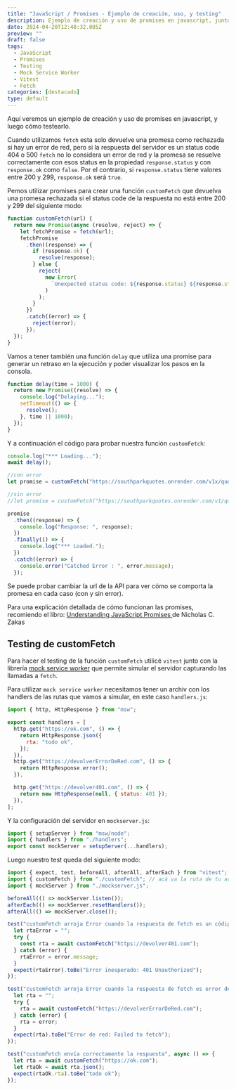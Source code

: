 ```yaml
---
title: "JavaScript / Promises - Ejemplo de creación, uso, y testing"
description: Ejemplo de creación y uso de promises en javascript, junto con el testing correspondiente.
date: 2024-04-20T12:48:32.085Z
preview: ""
draft: false
tags:
  - JavaScript
  - Promises
  - Testing
  - Mock Service Worker
  - Vitest
  - Fetch
categories: [destacado]
type: default
---
```


Aquí veremos un ejemplo de creación y uso de promises en javascript, y luego cómo testearlo.

Cuando utilizamos `fetch` esta solo devuelve una promesa como rechazada si hay un error de red, pero si la respuesta del servidor es un status code 404 o 500 `fetch` no lo considera un error de red y la promesa se resuelve correctamente con esos status en la propiedad `response.status` y con `response.ok` como `false`. Por el contrario, si `response.status` tiene valores entre 200 y 299, `response.ok` será `true`.

Pemos utilizar promises para crear una función `customFetch` que devuelva una promesa rechazada si el status code de la respuesta no está entre 200 y 299 del siguiente modo:

```javascript
function customFetch(url) {
  return new Promise(async (resolve, reject) => {
    let fetchPromise = fetch(url);
    fetchPromise
      .then((response) => {
        if (response.ok) {
          resolve(response);
        } else {
          reject(
            new Error(
              `Unexpected status code: ${response.status} ${response.statusText}`
            )
          );
        }
      })
      .catch((error) => {
        reject(error);
      });
  });
}
```

Vamos a tener también una función `delay` que utiliza una promise para generar un retraso en la ejecución y poder visualizar los pasos en la consola.

```javascript
function delay(time = 1000) {
  return new Promise((resolve) => {
    console.log("Delaying...");
    setTimeout(() => {
      resolve();
    }, time || 1000);
  });
}
```

Y a continuación el código para probar nuestra función `customFetch`:

```javascript
console.log("*** Loading...");
await delay();

//con error
let promise = customFetch("https://southparkquotes.onrender.com/v1x/quotes");

//sin error
//let promise = customFetch("https://southparkquotes.onrender.com/v1/quotes");

promise
  .then((response) => {
    console.log("Response: ", response);
  })
  .finally(() => {
    console.log("*** Loaded.");
  })
  .catch((error) => {
    console.error("Catched Error : ", error.message);
  });
```

Se puede probar cambiar la url de la API para ver cómo se comporta la promesa en cada caso (con y sin error).

Para una explicación detallada de cómo funcionan las promises, recomiendo el libro: [Understanding JavaScript Promises ](https://leanpub.com/understanding-javascript-promises) de Nicholas C. Zakas

## Testing de customFetch

Para hacer el testing de la función `customFetch` utilicé `vitest` junto con la librería [mock service worker](https://mswjs.io/) que permite simular el servidor capturando las llamadas a `fetch`.

Para utilizar `mock service worker` necesitamos tener un archiv con los handlers de las rutas que vamos a simular, en este caso `handlers.js`:

```javascript
import { http, HttpResponse } from "msw";

export const handlers = [
  http.get("https://ok.com", () => {
    return HttpResponse.json({
      rta: "todo ok",
    });
  }),
  http.get("https://devolverErrorDeRed.com", () => {
    return HttpResponse.error();
  }),

  http.get("https://devolver401.com", () => {
    return new HttpResponse(null, { status: 401 });
  }),
];
```

Y la configuración del servidor en `mockserver.js`:

```javascript
import { setupServer } from "msw/node";
import { handlers } from "./handlers";
export const mockServer = setupServer(...handlers);
```

Luego nuestro test queda del siguiente modo:

```javascript
import { expect, test, beforeAll, afterAll, afterEach } from "vitest";
import { customFetch } from "./customFetch"; // acá va la ruta de tu archivo customFetch.js
import { mockServer } from "./mockserver.js";

beforeAll(() => mockServer.listen());
afterEach(() => mockServer.resetHandlers());
afterAll(() => mockServer.close());

test("customFetch arroja Error cuando la respuesta de fetch es un código que no es 200-299", async () => {
  let rtaError = "";
  try {
    const rta = await customFetch("https://devolver401.com");
  } catch (error) {
    rtaError = error.message;
  }
  expect(rtaError).toBe("Error inesperado: 401 Unauthorized");
});

test("customFetch arroja Error cuando la respuesta de fetch es error de red", async () => {
  let rta = "";
  try {
    rta = await customFetch("https://devolverErrorDeRed.com");
  } catch (error) {
    rta = error;
  }
  expect(rta).toBe("Error de red: Failed to fetch");
});

test("customFetch envía correctamente la respuesta", async () => {
  let rta = await customFetch("https://ok.com");
  let rtaOk = await rta.json();
  expect(rtaOk.rta).toBe("todo ok");
});
```
